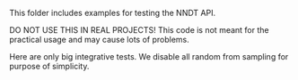 This folder includes examples for testing the NNDT API. 

DO NOT USE THIS IN REAL PROJECTS! This code is not meant for the practical usage and may cause lots of problems. 

Here are only big integrative tests.
We disable all random from sampling for purpose of simplicity.


